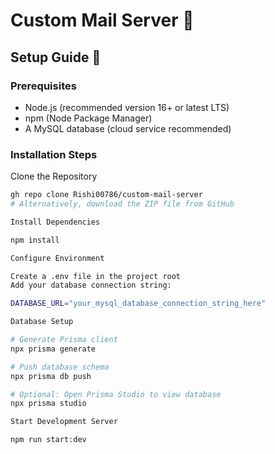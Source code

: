 # Custom Mail Server 📧

## Setup Guide 🚀

### Prerequisites
- Node.js (recommended version 16+ or latest LTS)
- npm (Node Package Manager)
- A MySQL database (cloud service recommended)

### Installation Steps

Clone the Repository

```bash
gh repo clone Rishi00786/custom-mail-server
# Alternatively, download the ZIP file from GitHub

Install Dependencies

npm install

Configure Environment

Create a .env file in the project root
Add your database connection string:

DATABASE_URL="your_mysql_database_connection_string_here"

Database Setup

# Generate Prisma client
npx prisma generate

# Push database schema
npx prisma db push

# Optional: Open Prisma Studio to view database
npx prisma studio

Start Development Server

npm run start:dev


